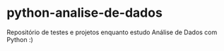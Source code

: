 # python-analise-de-dados
Repositório de testes e projetos enquanto estudo Análise de Dados com Python :)
